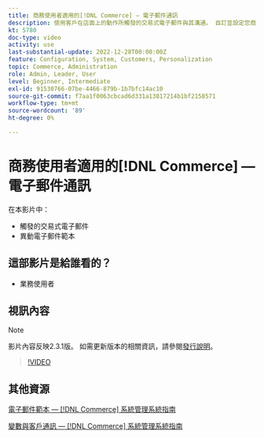 ```yaml
---
title: 商務使用者適用的[!DNL Commerce] — 電子郵件通訊
description: 使用客戶在店面上的動作所觸發的交易式電子郵件與其溝通。 自訂並設定您商店的電子郵件範本。
kt: 5780
doc-type: video
activity: use
last-substantial-update: 2022-12-28T00:00:00Z
feature: Configuration, System, Customers, Personalization
topic: Commerce, Administration
role: Admin, Leader, User
level: Beginner, Intermediate
exl-id: 91530766-07be-4466-879b-1b7bfc14ac10
source-git-commit: f7aa1f0063cbcad6d331a13817214b1bf2158571
workflow-type: tm+mt
source-wordcount: '89'
ht-degree: 0%

---
```


# 商務使用者適用的[!DNL Commerce] — 電子郵件通訊

在本影片中：

- 觸發的交易式電子郵件
- 異動電子郵件範本

## 這部影片是給誰看的？

- 業務使用者

## 視訊內容

>[!NOTE]
>
>影片內容反映2.3.1版。 如需更新版本的相關資訊，請參閱[發行說明](https://experienceleague.adobe.com/docs/commerce-operations/release/notes/overview.html?lang=zh-Hant)。

>[!VIDEO](https://video.tv.adobe.com/v/36190?quality=12&learn=on)

## 其他資源

[電子郵件範本 —  [!DNL Commerce] 系統管理系統指南](https://experienceleague.adobe.com/docs/commerce-admin/systems/communications/email-templates.html?lang=zh-Hant)

[變數與客戶通訊 —  [!DNL Commerce] 系統管理系統指南](https://experienceleague.adobe.com/docs/commerce-admin/systems/introduction.html?lang=zh-Hant#variables-and-customer-communications)
